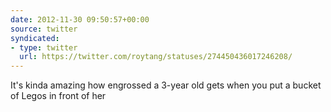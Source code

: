 ```yaml
---
date: 2012-11-30 09:50:57+00:00
source: twitter
syndicated:
- type: twitter
  url: https://twitter.com/roytang/statuses/274450436017246208/
---
```


It's kinda amazing how engrossed a 3-year old gets when you put a bucket of Legos in front of her